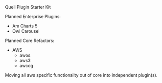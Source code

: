 Quell Plugin Starter Kit

Planned Enterprise Plugins:
* Am Charts 5
* Owl Carousel

Planned Core Refactors:

* AWS
  * awos
  * aws3
  * awcog

Moving all aws specific functionality out of core into independent plugin(s).
